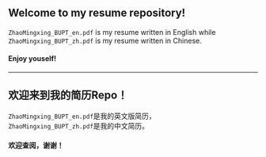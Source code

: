## Welcome to my resume repository!  
  
`ZhaoMingxing_BUPT_en.pdf` is my resume written in English while `ZhaoMingxing_BUPT_zh.pdf` is my resume written in Chinese.  

#### Enjoy youself!


-----
## 欢迎来到我的简历Repo！
`ZhaoMingxing_BUPT_en.pdf`是我的英文版简历，  
`ZhaoMingxing_BUPT_zh.pdf`是我的中文简历。

#### 欢迎查阅，谢谢！